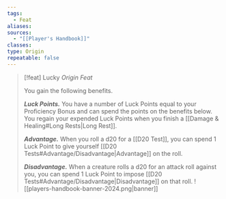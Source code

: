 ```yaml
---
tags:
  - Feat
aliases: 
sources:
  - "[[Player's Handbook]]"
classes: 
type: Origin
repeatable: false
---
```

>[!feat] Lucky
>_Origin Feat_
>
>You gain the following benefits.
>
>**_Luck Points._** You have a number of Luck Points equal to your Proficiency Bonus and can spend the points on the benefits below. You regain your expended Luck Points when you finish a [[Damage & Healing#Long Rests\|Long Rest]].
>
>**_Advantage._** When you roll a d20 for a [[D20 Test]], you can spend 1 Luck Point to give yourself [[D20 Tests#Advantage/Disadvantage\|Advantage]] on the roll.
>
>**_Disadvantage._** When a creature rolls a d20 for an attack roll against you, you can spend 1 Luck Point to impose [[D20 Tests#Advantage/Disadvantage\|Disadvantage]] on that roll.
![[players-handbook-banner-2024.png|banner]]